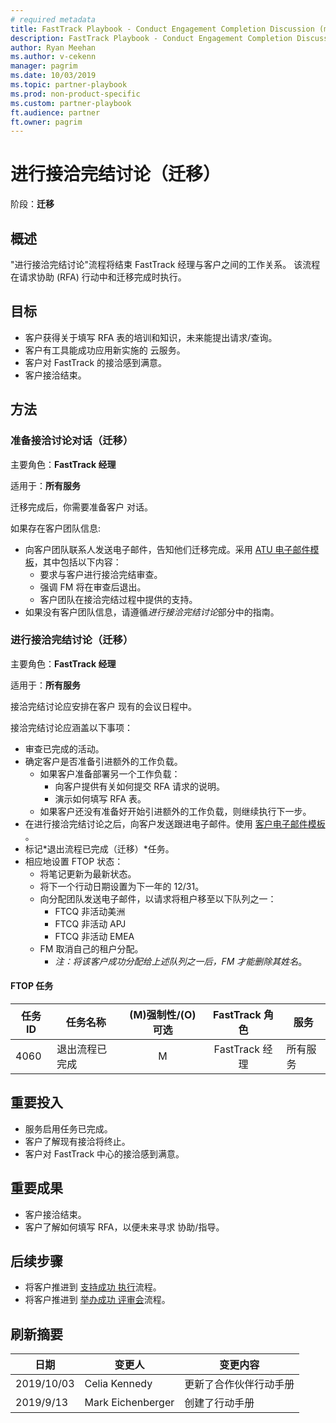 ```yaml
---
# required metadata
title: FastTrack Playbook - Conduct Engagement Completion Discussion (migration)
description: FastTrack Playbook - Conduct Engagement Completion Discussion (migration)
author: Ryan Meehan
ms.author: v-cekenn
manager: pagrim
ms.date: 10/03/2019
ms.topic: partner-playbook
ms.prod: non-product-specific
ms.custom: partner-playbook
ft.audience: partner
ft.owner: pagrim
---
```


# 进行接洽完结讨论（迁移）

阶段：**迁移**

## 概述

"进行接洽完结讨论"​流程将结束 FastTrack 经理与客户之间的工作关系。 该流程在请求协助 (RFA) 行动中和迁移完成时执行。

## 目标

  - 客户获得关于填写 RFA 表的培训和知识，未来能提出请求/查询。
  - 客户有工具能成功应用新实施的 云服务。
  - 客户对 FastTrack 的接洽感到满意。
  - 客户接洽结束。

## 方法

### 准备接洽讨论对话（迁移）

主要角色：**FastTrack 经理**

适用于：**所有服务**

迁移完成后，你需要准备客户 对话。

如果存在客户团队信息:

  - 向客户团队联系人发送电子邮件，告知他们迁移完成。采用 [ATU 电子邮件模板](https://ftdocs-bcm.azureedge.net/public/account-team-email-template-v1.docx)，其中包括以下内容：
    - 要求与客户进行接洽完结审查。
    - 强调 FM 将在审查后退出。
    - 客户团队在接洽完结过程中提供的支持。
  - 如果没有客户团队信息，请遵循*进行接洽完结讨论*部分中的指南。

### 进行接洽完结讨论（迁移）

主要角色：**FastTrack 经理**

适用于：**所有服务**

接洽完结讨论应安排在客户 现有的会议日程中。

接洽完结讨论应涵盖以下事项：
  - 审查已完成的活动。
  - 确定客户是否准备引进额外的工作负载。
    - 如果客户准备部署另一个工作负载：
      - 向客户提供有关如何提交 RFA 请求的说明。
      - 演示如何填写 RFA 表。
    - 如果客户还没有准备好开始引进额外的工作负载，则继续执行下一步。
  - 在进行接洽完结讨论之后，向客户发送跟进电子邮件。使用 [客户电子邮件模板​](https://ftdocs-bcm.azureedge.net/public/en-us-rfa-customer-email-template-v1.docx)。​
  - 标记*退出流程已完成（迁移）*任务。
  - 相应地设置 FTOP 状态：
    - 将笔记更新为最新状态。
    - 将下一个行动日期设置为下一年的 12/31。
    - 向分配团队发送电子邮件，以请求将租户移至以下队列之一：
      - FTCQ 非活动美洲
      - FTCQ 非活动 APJ
      - FTCQ 非活动 EMEA
    - FM 取消自己的租户分配。
      - *注：将该客户成功分配给上述队列之一后，FM 才能删除其姓名*。

#### FTOP 任务

| 任务 ID | 任务名称                         | (M)强制性/(O)可选 |  FastTrack 角色   | 服务     |
| ------- | --------------------------------- | :----------------------:| :---------------:| ------------ |
| 4060    | 退出流程已完成 |            M             | FastTrack 经理 | 所有服务 |

## 重要投入

  - 服务启用任务已完成。
  - 客户了解现有接洽将终止。
  - 客户对 FastTrack 中心的接洽感到满意。

## 重要成果

  - 客户接洽结束。
  - 客户了解如何填写 RFA，以便未来寻求 协助/指导。

## 后续步骤

  - 将客户推进到 [支持成功 执行​](success-support-success-execution-partner-en.md) 流程。
  - 将客户推进到 [举办成功 评审会​](success-conduct-success-review-partner-sc.md) 流程。

## 刷新摘要

| 日期      | 变更人 | 变更内容     |
| --------- | ----------- | ---------------- |
| 2019/10/03 | Celia Kennedy| 更新了合作伙伴行动手册 |
| 2019/9/13 | Mark Eichenberger | 创建了行动手册 |
